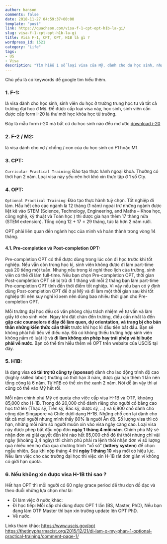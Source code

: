 ```yaml
---
author: hanson
comments: false
date: 2018-11-27 04:59:37+00:00
template: "post"
link: https://quachson.com/visa-f-1-cpt-opt-h1b-la-gi/
slug: visa-f-1-cpt-opt-h1b-la-gi
title: Visa F-1, CPT, OPT, H1B là gì ?
wordpress_id: 1521
category: "Life"
tags:
- US
- Visa
description: "Tìm hiểu 1 số loại visa của Mỹ, dành cho du học sinh, nhưng người làm việc ở Mỹ, những người thân, người phụ thuộc đi theo."
---
```

Chủ yếu là có keywords để google tìm hiểu thêm.
### **1. F-1**:
là visa dành cho học sinh, sinh viên du học ở trường trung học tư và tất cả trường đại học ở Mỹ. Để được cấp loại visa này, học sinh, sinh viên cần được cấp form I-20 là thư mời học khóa học từ trường.

Đây là mẫu form i-20 mà bất cứ du học sinh nào đều mơ ước [download i-20](/media/I-20_Active.pdf)

### **2. F-2 / M2**: 
là visa dành cho vợ / chồng / con của du học sinh có F1 hoặc M1.

### **3. CPT**:
`Curricular Practical Training`: Đào tạo thực hành ngoại khoá. Thường có thời hạn 2 năm. Loại visa này yếu nên hơi khó xin thực tập ở 1 số Cty.

### **4. OPT**:
`Optional Practical Training`: Đào tạo thực hành tuỳ chọn. Tốt nghiệp đi làm. Hầu hết cho các ngành là 12 tháng (1 năm) ngoài trừ những ngành được liệt kê vào STEM (Science, Technology, Engineering, and Maths – Khoa học, công nghệ, kỹ thuật và Toán học ) thì được gia hạn thêm 17 tháng nữa (STEM extension). Tổng cộng 12 + 17 = 29 tháng, tức là hơn 2 năm rưỡi.

OPT phải liên quan đến ngành học của mình và hoàn thành trong vòng 14 tháng.

#### **4.1. Pre-completion và Post-completion OPT**:
Pre-completion OPT có thể được dùng trong lúc còn đi học trước khi tốt nghiệp. Nếu vẫn còn trong học kì, sinh viên không được đi làm part-time quá 20 tiếng một tuần. Nhưng nếu trong kì nghỉ theo lịch của trường, sinh viên có thể đi làm full-time. Nếu bạn chọn Pre-completion OPT, thời gian Post-completion OPT sẽ bị trừ đi 1 tháng với mỗi 2 tháng bạn làm part-time Pre-completion OPT tính đến thời điểm tốt nghiệp. Vì vậy nếu bạn có ý định dùng Post-completion OPT để ở ại Mỹ và đi làm một thời gian sau khi tốt nghiệp thì nên suy nghĩ kĩ xem nên dùng bao nhiêu thời gian cho Pre-completion OPT.

Mỗi trường đại học đều có văn phòng chịu trách nhiệm về tư vấn và làm giấy tờ cho sinh viên. Ngay khi đặt chân đến trường, điều cần nhất là đến **gặp các counselors ở đây để làm quen, dự orientation, và trang bị cho bản thân những kiến thức cần thiết** trước khi học kì đầu tiên bắt đầu. Bạn sẽ không phải hối tiếc về điều này. Đã có không thiếu trường hợp sinh viên không nắm rõ luật lệ và **đi làm không xin phép hay trái phép và bị buộc phải về nước**. Bạn có thể tìm hiểu thêm về OPT trên website của USCIS tại đây.

### **5. H1B**:
là dạng visa **có tài trợ từ công ty (sponsor)** dành cho lao động trình độ cao (highly skilled labor) thường có thời hạn 3 năm, được gia hạn thêm 1 lần nên tổng cộng là 6 năm. Từ H1B có thể xin thẻ xanh 2 năm. Nói dễ ăn vậy thì ai cũng có thể vào Mỹ hết rồi.

Mỗi năm chính phủ Mỹ có quota cho việc cấp visa H-1B và OTP, khoảng 85,000 cho H-1B. Trong đó 20,000 chổ dành riêng cho người có bằng cao học trở lên (Thạc sỹ, Tiến sỹ, Bác sỹ, dược sỹ, …) và 6,800 chổ dành cho công dân Singapore và Chile dưới dạng H-1B. Những chổ còn lại dành cho tất cả mọi người nhưng mình thấy 80% là người Ấn độ. Số lượng visa thì có hạn, những mỗi năm số người muốn xin vào visa ngày càng cao.
Loại visa này được phép bắt đầu nộp đơn **ngày 1 tháng 4 mỗi năm**. Chính phủ Mỹ sẽ nhận đơn và giải quyết đến khi nào hết 85,000 chổ đó thì thôi nhưng chỉ vài ngày (khoảng 3,4 ngày) thì chính phủ phải ra lệnh thôi nhận đơn vì số lượng quá nhiều nên họ đưa qua chương trình “xổ số” (**lottery system**) để chọn ngẩu nhiên. Sau khi nộp tháng 4 thì **ngày 1 tháng 10** visa mới có hiệu lực.
Nếu làm việc cho các trường đại học thì việc xin H-1B rất đơn giản vì không có giới hạn quota.


### **6. Nếu không xin được visa H-1B thì sao ?**
Hết hạn OPT thì mỗi người có 60 ngày grace period để thu dọn đồ đạc và theo đuổi những lựa chọn như là: 	
  * Đi làm việc ở nước khác: 	
  * Đi học tiếp: Mỗi cấp chỉ dùng được OPT 1 lần (BS, Master, PhD), Nếu bạn đang làm OTP Master thì bạn xin trường update lên OPT PhD. 	
  * Về nước.

Links tham khảo:
https://www.uscis.gov/opt
https://thetinypharmacist.org/2015/12/21/di-lam-o-my-phan-1-optional-practical-training/comment-page-1/
